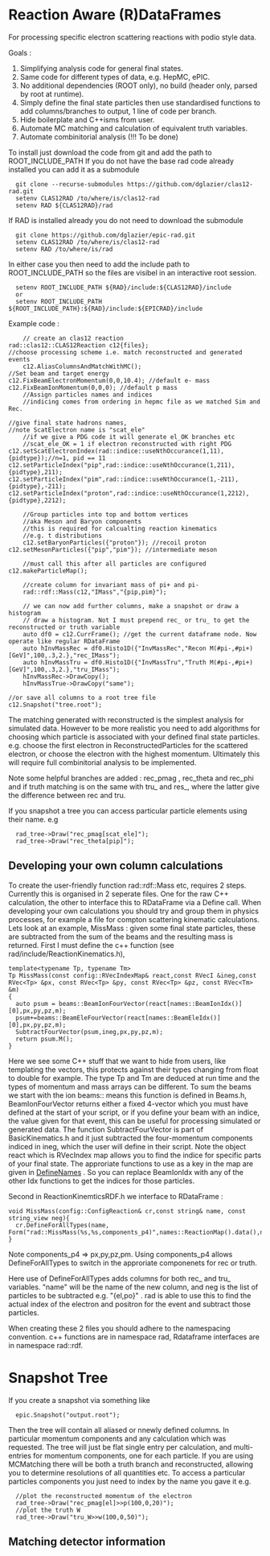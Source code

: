 # Reaction Aware (R)DataFrames

For processing specific electron scattering reactions with podio style data.

Goals :

1. Simplifying analysis code for general final states.
2. Same code for different types of data, e.g. HepMC, ePIC.
3. No additional dependencies (ROOT only), no build (header only, parsed by root at runtime).
4. Simply define the final state particles then use standardised functions to add columns/branches to output, 1 line of code per branch.
5. Hide boilerplate and C++isms from user.
6. Automate MC matching and calculation of equivalent truth variables.
7. Automate combinitorial analysis (!!! To be done)

To install just download the code from git and add the path to ROOT_INCLUDE_PATH
If you do not have the base rad code already installed you can add it as a submodule

      git clone --recurse-submodules https://github.com/dglazier/clas12-rad.git
      setenv CLAS12RAD /to/where/is/clas12-rad
      setenv RAD ${CLAS12RAD}/rad

If RAD is installed already you do not need to download the submodule

      git clone https://github.com/dglazier/epic-rad.git
      setenv CLAS12RAD /to/where/is/clas12-rad
      setenv RAD /to/where/is/rad

In either case you then need to add the include path to ROOT_INCLUDE_PATH so the files are visibel in an interactive root session.

      setenv ROOT_INCLUDE_PATH ${RAD}/include:${CLAS12RAD}/include
      or
      setenv ROOT_INCLUDE_PATH ${ROOT_INCLUDE_PATH}:${RAD}/include:${EPICRAD}/include
      
  Example code :

        // create an clas12 reaction
 	rad::clas12::CLAS12Reaction c12{files};	
	//choose processing scheme i.e. match reconstructed and generated events
        c12.AliasColumnsAndMatchWithMC();
	//Set beam and target energy
	c12.FixBeamElectronMomentum(0,0,10.4); //default e- mass
  	c12.FixBeamIonMomentum(0,0,0); //default p mass
        //Assign particles names and indices
        //indicing comes from ordering in hepmc file as we matched Sim and Rec.

	//give final state hadrons names,
	//note ScatElectron name is "scat_ele"
        //if we give a PDG code it will generate el_OK branches etc
        //scat_ele_OK = 1 if electron reconstructed with right PDG
	c12.setScatElectronIndex(rad::indice::useNthOccurance(1,11),{pidtype});//n=1, pid == 11
  	c12.setParticleIndex("pip",rad::indice::useNthOccurance(1,211),{pidtype},211);
 	c12.setParticleIndex("pim",rad::indice::useNthOccurance(1,-211),{pidtype},-211);
 	c12.setParticleIndex("proton",rad::indice::useNthOccurance(1,2212),{pidtype},2212);
         
        //Group particles into top and bottom vertices
        //aka Meson and Baryon components
        //this is required for calcualting reaction kinematics
        //e.g. t distributions
    	c12.setBaryonParticles({"proton"}); //recoil proton
 	c12.setMesonParticles({"pip","pim"}); //intermediate meson

        //must call this after all particles are configured
 	c12.makeParticleMap();
	
        //create column for invariant mass of pi+ and pi-
        rad::rdf::Mass(c12,"IMass","{pip,pim}");

        // we can now add further columns, make a snapshot or draw a histogram
        // draw a histogram. Not I must prepend rec_ or tru_ to get the reconstructed or truth variable
        auto df0 = c12.CurrFrame(); //get the current dataframe node. Now operate like regular RDataFrame
        auto hInvMassRec = df0.Histo1D({"InvMassRec","Recon M(#pi-,#pi+) [GeV]",100,.3,2.},"rec_IMass");
        auto hInvMassTru = df0.Histo1D({"InvMassTru","Truth M(#pi-,#pi+) [GeV]",100,.3,2.},"tru_IMass");
        hInvMassRec->DrawCopy();
        hInvMassTrue->DrawCopy("same");

	//or save all columns to a root tree file
	c12.Snapshot("tree.root");


The matching generated with reconstructed is the simplest analysis for simulated data. However to be more 
realistic you need to add algorithms for choosing which particle is associated with your defined final state particles.
e.g. choose the first electron in ReconstructedParticles for the scattered electron, 
or choose the electron with the highest momentum. Ultimately this will require full combinitorial analysis to be implemented.

Note some helpful branches are added : rec_pmag , rec_theta and rec_phi and if truth matching is on the same with tru_ and res_, where the latter give the difference between rec and tru.

If you snapshot a tree you can access particular particle elements using their name.
e.g

      rad_tree->Draw("rec_pmag[scat_ele]");
      rad_tree->Draw("rec_theta[pip]");

## Developing your own column calculations

To create the user-friendly function rad::rdf::Mass etc, requires 2 steps. Currently this is organised in 2 seperate files.
One for the raw C++ calculation, the other to interface this to RDataFrame via a Define call. When developing your own 
calculations you should try and group them in physics processes, for example a file for compton scattering kinematic calculations.
Lets look at an example, MissMass : given some final state particles, these are subtracted from the sum of the beams and the 
resulting mass is returned. First I must define the c++ function (see rad/include/ReactionKinematics.h),

    template<typename Tp, typename Tm>
    Tp MissMass(const config::RVecIndexMap& react,const RVecI &ineg,const RVec<Tp> &px, const RVec<Tp> &py, const RVec<Tp> &pz, const RVec<Tm> &m)
    { 
      auto psum = beams::BeamIonFourVector(react[names::BeamIonIdx()][0],px,py,pz,m);
      psum+=beams::BeamEleFourVector(react[names::BeamEleIdx()][0],px,py,pz,m);
      SubtractFourVector(psum,ineg,px,py,pz,m);
      return psum.M();
    }

Here we see some C++ stuff that we want to hide from users, like templating the vectors, this protects against their types changing 
from float to double for example. The type Tp and Tm are deduced at run time and the types of momentum and mass arrays can be different.
To sum the beams we start with the ion beams:: means this function is defined in Beams.h, BeamIonFourVector returns either a fixed 
4-vector which you must have defined at the start of your script, or if you define your beam with an indice, the value given for that 
event, this can be useful for processing simulated or generated data.
The function SubtractFourVector is part of BasicKinematics.h and it just subtracted the four-momentum components indiced in ineg,
which the user will define in their script.
Note the object react which is RVecIndex map allows you to find the indice for specific parts of your final state. The approriate functions to use as a key in the map are given in [DefineNames](https://github.com/dglazier/rad/blob/master/include/DefineNames.h) . So you can replace BeamIonIdx with any of the other Idx functions to get the indices for those particles.

Second in ReactionKinemticsRDF.h we interface to RDataFrame :

    void MissMass(config::ConfigReaction& cr,const string& name, const string_view neg){
      cr.DefineForAllTypes(name, Form("rad::MissMass(%s,%s,components_p4)",names::ReactionMap().data(),neg.data()));
    }

Note components_p4 => px,py,pz,pm. Using components_p4 allows DefineForAllTypes to switch in the approriate componenets for rec or truth. 

Here use of DefineForAllTypes adds columns for both rec_ and tru_ variables. "name" will be the name of the new column, and neg
is the list of particles to be subtracted e.g. "{el,po}" . rad is able to use this to find the actual index of the electron and 
positron for the event and subtract those particles.

When creating these 2 files you should adhere to the namespacing convention. c++ functions are in namespace rad, Rdataframe 
interfaces are in namespace rad::rdf.
 

# Snapshot Tree

If you create a snapshot via something like

      epic.Snapshot("output.root");

Then the tree will contain all aliased or nnewly defined columns. In particular momentum components and any calculation which was requested. The tree will just be flat single entry per calculation, and multi-entries for momentum components, one for each particle. If you are using MCMatching there will be both a truth branch and reconstructed, allowing you to determine resolutions of all quantities etc. To access a particular particles components you just need to index by the name you gave it e.g.

      //plot the reconstructed momentum of the electron
      rad_tree->Draw("rec_pmag[el]>>p(100,0,20)");
      //plot the truth W
      rad_tree->Draw("tru_W>>w(100,0,50)");



## Matching detector information

